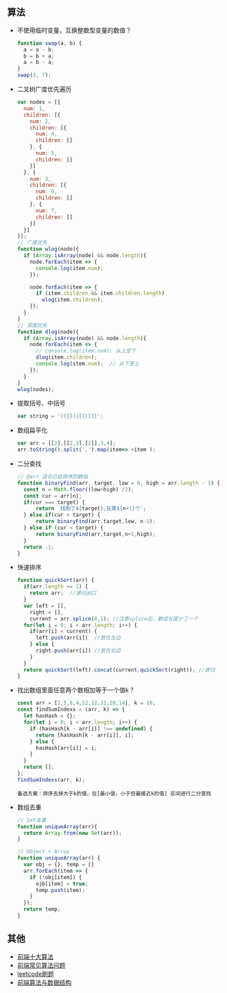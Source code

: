 ## 算法

* 不使用临时变量，互换整数型变量的数值？

  ```js
  function swap(a, b) {
    a = a - b;
    b = b + a;
    a = b - a;
  }
  swap(3, 7);
  ```

* 二叉树广度优先遍历

  ```js
  var nodes = [{
    num: 1,
    children: [{
      num: 2,
      children: [{
        num: 4,
        children: []
      }, {
        num: 5,
        children: []
      }]
    }, {
      num: 3,
      children: [{
        num: 6,
        children: []
      }, {
        num: 7,
        children: []
      }]
    }]
  }];
  // 广度优先
  function wlog(node){
    if (Array.isArray(node) && node.length){
      node.forEach(item => {
        console.log(item.num);
      });
  
      node.forEach(item => {
        if (item.children && item.children.length)
          wlog(item.children);
      });
    }
  }
  // 深度优先
  function dlog(node){
    if (Array.isArray(node) && node.length){
      node.forEach(item => {
        // console.log(item.num); 从上至下
        dlog(item.children);
        console.log(item.num);  // 从下至上
      });
    }
  }
  wlog(nodes);
  ```

* 提取括号、中括号

  ```js
  var string = '(([]()[])[])';
  ```

* 数组扁平化

  ```js
  var arr = [[2],[[2,3],[2]],3,4];
  arr.toString().split(',').map(item=> +item );
  ```

* 二分查找

  ```js
  // @arr 适合已经排序的数组
  function binaryFind(arr, target, low = 0, high = arr.length - 1) {
    const n = Math.floor((low+high) /2);
    const cur = arr[n];
    if(cur === target) {
        return `找到了${target},在第${n+1}个`;
    } else if(cur > target) {
        return binaryFind(arr,target,low, n-1);
    } else if (cur < target) {
        return binaryFind(arr,target,n+1,high);
    }
    return -1;
  }
  ```

* 快速排序

  ```js
  function quickSort(arr) {
    if(arr.length <= 1) {
      return arr;  //递归出口
    }
    var left = [],
      right = [],
      current = arr.splice(0,1); //注意splice后，数组长度少了一个
    for(let i = 0; i < arr.length; i++) {
      if(arr[i] < current) {
        left.push(arr[i])  //放在左边
      } else {
        right.push(arr[i]) //放在右边
      }
    }
    return quickSort(left).concat(current,quickSort(right)); //递归
  }
  ```

* 找出数组里面任意两个数相加等于一个值k？

  ```js
  const arr = [2,5,8,4,12,32,21,28,14], k = 16;
  const findSumIndexs = (arr, k) => {
    let hasHash = {};
    for(let i = 0; i < arr.length; i++) {
      if (hasHash[k - arr[i]] !== undefined) {
        return [hasHash[k - arr[i]], i];
      } else {
        hasHash[arr[i]] = i;
      }
    }
    return [];
  };
  findSumIndexs(arr, k);
  ```

  `备选方案：排序去掉大于k的值，在[最小值，小于但最接近k的值] 区间进行二分查找`

* 数组去重

  ```js
  // Set去重
  function uniqueArray(arr){
    return Array.from(new Set(arr));
  }

  // Object + Array
  function uniqueArray(arr) {
    var obj = {}, temp = []
    arr.forEach(item => {
      if (!obj[item]) {
        ojb[item] = true;
        temp.push(item);
      }
    });
    return temp;
  }
  ```

## 其他

- [前端十大算法](https://juejin.im/post/5b72f0caf265da282809f3b5)
- [前端常见算法问题](https://juejin.im/entry/58be2168ac502e006c261ae7)
- [leetcode刷题](https://leetcode.com/)
- [前端算法与数据结构](https://zhuanlan.zhihu.com/p/27659059)
